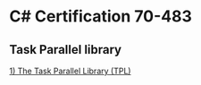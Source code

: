 # C# Certification 70-483

## Task Parallel library
[1) The Task Parallel Library (TPL)](https://github.com/marcosjroig/CSharp_Certification_70-483/blob/master/1-Task_Parallel_library.md)
